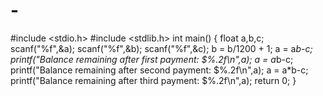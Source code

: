 # -
#include &lt;stdio.h> #include &lt;stdlib.h>   int main() {     float a,b,c;     scanf("%f",&amp;a);     scanf("%f",&amp;b);     scanf("%f",&amp;c);     b = b/1200 + 1;     a  = a*b-c;     printf("Balance remaining after first payment: $%.2f\n",a);     a  = a*b-c;     printf("Balance remaining after second payment: $%.2f\n",a);     a  = a*b-c;     printf("Balance remaining after third payment: $%.2f\n",a);     return 0; }

